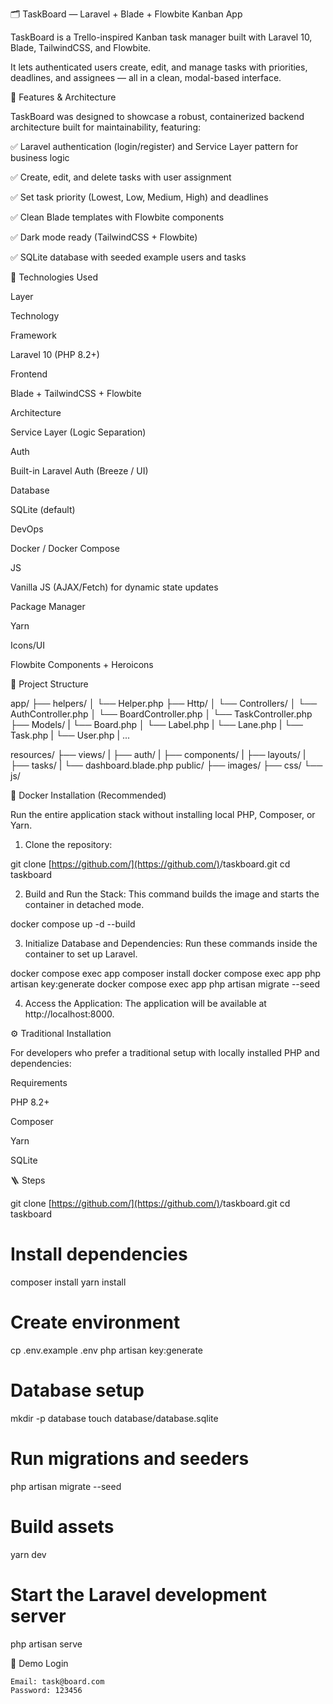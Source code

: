 🗂️ TaskBoard — Laravel + Blade + Flowbite Kanban App

TaskBoard is a Trello-inspired Kanban task manager built with Laravel 10, Blade, TailwindCSS, and Flowbite.

It lets authenticated users create, edit, and manage tasks with priorities, deadlines, and assignees — all in a clean, modal-based interface.

🌟 Features & Architecture

TaskBoard was designed to showcase a robust, containerized backend architecture built for maintainability, featuring:

✅ Laravel authentication (login/register) and Service Layer pattern for business logic

✅ Create, edit, and delete tasks with user assignment

✅ Set task priority (Lowest, Low, Medium, High) and deadlines

✅ Clean Blade templates with Flowbite components

✅ Dark mode ready (TailwindCSS + Flowbite)

✅ SQLite database with seeded example users and tasks

🧰 Technologies Used

Layer

Technology

Framework

Laravel 10 (PHP 8.2+)

Frontend

Blade + TailwindCSS + Flowbite

Architecture

Service Layer (Logic Separation)

Auth

Built-in Laravel Auth (Breeze / UI)

Database

SQLite (default)

DevOps

Docker / Docker Compose

JS

Vanilla JS (AJAX/Fetch) for dynamic state updates

Package Manager

Yarn

Icons/UI

Flowbite Components + Heroicons

🧱 Project Structure

app/
├── helpers/
│ └── Helper.php
├── Http/
│ └── Controllers/
│ └── AuthController.php
│ └── BoardController.php
│ └── TaskController.php
├── Models/
| └── Board.php
│ └── Label.php
| └── Lane.php
| └── Task.php
| └── User.php
| ...

resources/
├── views/
| ├── auth/
| ├── components/
| ├── layouts/
| ├── tasks/
| └── dashboard.blade.php
public/
├── images/
├── css/
└── js/

🐳 Docker Installation (Recommended)

Run the entire application stack without installing local PHP, Composer, or Yarn.

1. Clone the repository:

git clone [https://github.com/](https://github.com/)<yourusername>/taskboard.git
cd taskboard

2. Build and Run the Stack:
   This command builds the image and starts the container in detached mode.

docker compose up -d --build

3. Initialize Database and Dependencies:
   Run these commands inside the container to set up Laravel.

docker compose exec app composer install
docker compose exec app php artisan key:generate
docker compose exec app php artisan migrate --seed

4. Access the Application:
   The application will be available at http://localhost:8000.

⚙️ Traditional Installation

For developers who prefer a traditional setup with locally installed PHP and dependencies:

Requirements

PHP 8.2+

Composer

Yarn

SQLite

🪜 Steps

git clone [https://github.com/](https://github.com/)<amanilabs>/taskboard.git
cd taskboard

# Install dependencies

composer install
yarn install

# Create environment

cp .env.example .env
php artisan key:generate

# Database setup

mkdir -p database
touch database/database.sqlite

# Run migrations and seeders

php artisan migrate --seed

# Build assets

yarn dev

# Start the Laravel development server

php artisan serve

🔑 Demo Login

    Email: task@board.com
    Password: 123456
